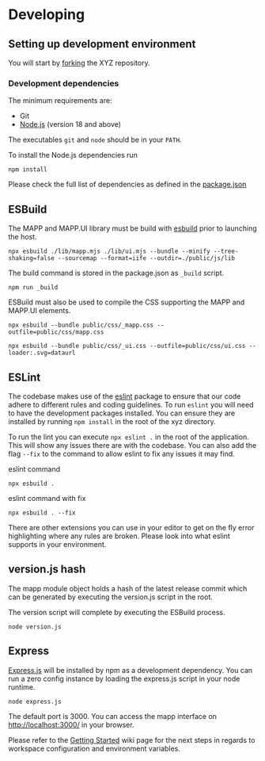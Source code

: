 # Developing

## Setting up development environment

You will start by
[forking](https://github.com/GEOLYTIX/xyz/fork) the XYZ repository.

### Development dependencies

The minimum requirements are:

* Git
* [Node.js](https://nodejs.org/) (version 18 and above)

The executables `git` and `node` should be in your `PATH`.

To install the Node.js dependencies run

    npm install

Please check the full list of dependencies as defined in the [package.json](https://github.com/GEOLYTIX/xyz/blob/main/package.json)

## ESBuild

The MAPP and MAPP.UI library must be build with [esbuild](https://esbuild.github.io/) prior to launching the host.

    npx esbuild ./lib/mapp.mjs ./lib/ui.mjs --bundle --minify --tree-shaking=false --sourcemap --format=iife --outdir=./public/js/lib

The build command is stored in the package.json as `_build` script.

    npm run _build

ESBuild must also be used to compile the CSS supporting the MAPP and MAPP.UI elements.

    npx esbuild --bundle public/css/_mapp.css --outfile=public/css/mapp.css

    npx esbuild --bundle public/css/_ui.css --outfile=public/css/ui.css --loader:.svg=dataurl

## ESLint

The codebase makes use of the [eslint](eslint.org) package to ensure that our code adhere to different rules and coding guidelines.
To run `eslint` you will need to have the development packages installed. You can ensure they are installed by running `npm install` in the root of the xyz directory.

To run the lint you can execute `npx eslint .` in the root of the application. This will show any issues there are with the codebase. You can also add the flag `--fix` to the command to allow eslint to fix any issues it may find.

eslint command

    npx esbuild .

eslint command with fix

    npx esbuild . --fix

There are other extensions you can use in your editor to get on the fly error highlighting where any rules are broken. Please look into what eslint supports in your environment.

## version.js hash

The mapp module object holds a hash of the latest release commit which can be generated by executing the version.js script in the root.

The version script will complete by executing the ESBuild process.

    node version.js

## Express

[Express.js](https://expressjs.com/) will be installed by npm as a development dependency. You can run a zero config instance by loading the express.js script in your node runtime.

    node express.js

The default port is 3000. You can access the mapp interface on <http://localhost:3000/> in your browser.

Please refer to the [Getting Started](https://github.com/GEOLYTIX/xyz/wiki/Getting-started) wiki page for the next steps in regards to workspace configuration and environment variables.
